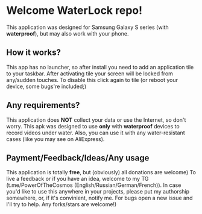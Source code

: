 # Welcome WaterLock repo!

This application was designed for Samsung Galaxy S series (with **waterproof**), but may also work with your phone.


## How it works?

This app has no launcher, so after install you need to add an application tile to your taskbar. After activating tile your screen will be locked from any/sudden touches. To disable this click again to tile (or reboot your device, some bugs're included;)


## Any requirements?

This application does **NOT** collect your data or use the Internet, so don't worry. This apk was designed to use **only** with **waterproof** devices to record videos under water. Also, you can use it with any water-resistant cases (like you may see on AliExpress).

## Payment/Feedback/Ideas/Any usage

This application is totally **free**, but (obviously) all donations are welcome) To live a feedback or if you have an idea, welcome to my TG (t.me/PowerOfTheCosmos (English/Russian/German/French)).
In case you'd like to use this anywhere in your projects, please put my authorship somewhere, or, if it's convinient, notify me.
For bugs open a new issue and I'll try to help. Any forks/stars are welcome!)
